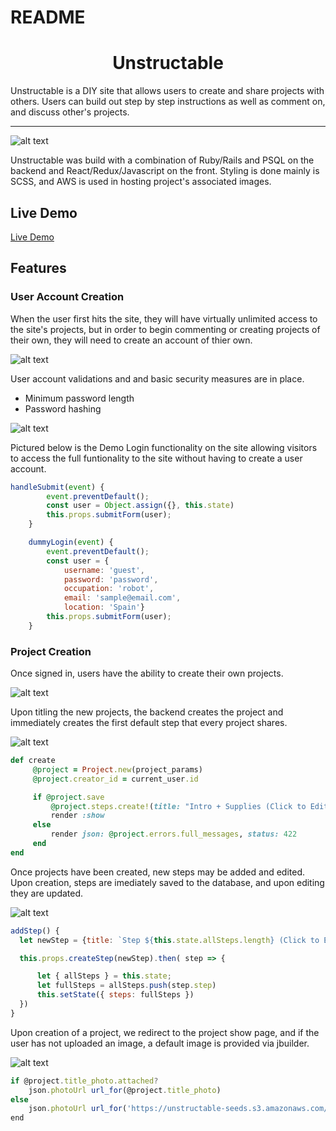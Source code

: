 # README
<h1 align="center">Unstructable</h1>

Unstructable is a DIY site that allows users to create and share projects with others. Users can build out step by step instructions as well as comment on, and discuss other's projects. 

___

![alt text](https://github.com/galenddavis/project_images/blob/main/unstructable/splash%20page.png "Unstructable Splash Page")

Unstructable was build with a combination of Ruby/Rails and PSQL on the backend and React/Redux/Javascript on the front. Styling is done mainly is SCSS, and AWS is used in hosting project's associated images.

## Live Demo

[Live Demo](https://unstructable.herokuapp.com/#/)

## Features

### User Account Creation

When the user first hits the site, they will have virtually unlimited access to the site's projects, but in order to begin commenting or creating projects of their own, they will need to create an account of thier own. 
  
  ![alt text](https://github.com/galenddavis/project_images/blob/main/unstructable/login.png "Unstructable Login Page")
  
User account validations and and basic security measures are in place.
* Minimum password length
* Password hashing

![alt text](https://github.com/galenddavis/project_images/blob/main/unstructable/user_auth.png "Unstructable Login errors")

Pictured below is the Demo Login functionality on the site allowing visitors to access the full funtionality to the site without having to create a user account.

``` javascript
handleSubmit(event) {
        event.preventDefault();
        const user = Object.assign({}, this.state)
        this.props.submitForm(user);
    }

    dummyLogin(event) {
        event.preventDefault();
        const user = {
            username: 'guest',
            password: 'password',
            occupation: 'robot',
            email: 'sample@email.com',
            location: 'Spain'}
        this.props.submitForm(user);
    }
```
### Project Creation

Once signed in, users have the ability to create their own projects. 

![alt text](https://github.com/galenddavis/project_images/blob/main/unstructable/projectCreation.PNG)

Upon titling the new projects, the backend creates the project and immediately creates the first default step that every project shares. 

![alt text](https://github.com/galenddavis/project_images/blob/main/unstructable/newproject.PNG)

``` ruby
def create
     @project = Project.new(project_params)
     @project.creator_id = current_user.id

     if @project.save
         @project.steps.create!(title: "Intro + Supplies (Click to Edit)", body: "")
         render :show
     else
         render json: @project.errors.full_messages, status: 422
     end 
end
```

Once projects have been created, new steps may be added and edited. Upon creation, steps are imediately saved to the database, and upon editing they are updated. 

![alt text](https://github.com/galenddavis/project_images/blob/main/unstructable/addingSteps.PNG)

``` javascript
addStep() {
  let newStep = {title: `Step ${this.state.allSteps.length} (Click to Edit)`, body: '', project_id: this.props.project.id}

  this.props.createStep(newStep).then( step => {

      let { allSteps } = this.state;
      let fullSteps = allSteps.push(step.step)
      this.setState({ steps: fullSteps })
  })      
}
```

Upon creation of a project, we redirect to the project show page, and if the user has not uploaded an image, a default image is provided via jbuilder. 

![alt text](https://github.com/galenddavis/project_images/blob/main/unstructable/projectShow.PNG)

``` javascript
if @project.title_photo.attached?
    json.photoUrl url_for(@project.title_photo)
else
    json.photoUrl url_for('https://unstructable-seeds.s3.amazonaws.com/no_photo_attached.png')
end
```


